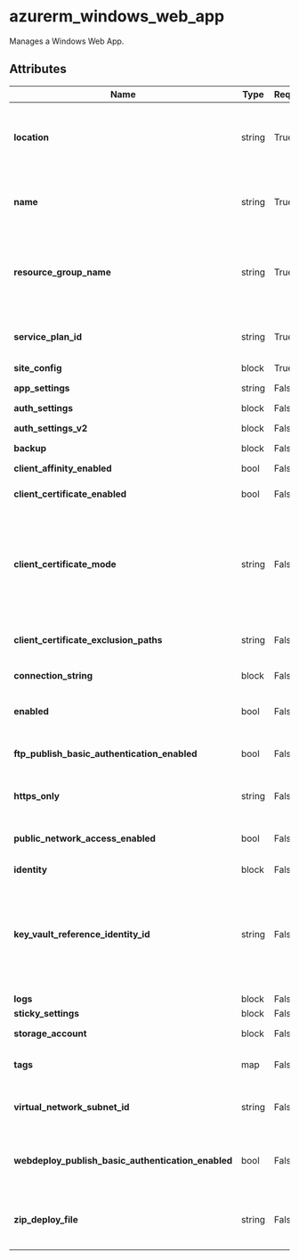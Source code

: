 # azurerm_windows_web_app

Manages a Windows Web App.

## Attributes

| Name | Type | Required? | Default  | possible values | Description |
| ---- | ---- | --------- | -------- | ----------- | ----------- |
| **location** | string | True | -  |  -  | The Azure Region where the Windows Web App should exist. Changing this forces a new Windows Web App to be created. | 
| **name** | string | True | -  |  -  | The name which should be used for this Windows Web App. Changing this forces a new Windows Web App to be created. | 
| **resource_group_name** | string | True | -  |  -  | The name of the Resource Group where the Windows Web App should exist. Changing this forces a new Windows Web App to be created. | 
| **service_plan_id** | string | True | -  |  -  | The ID of the Service Plan that this Windows App Service will be created in. | 
| **site_config** | block | True | -  |  -  | A `site_config` block. | 
| **app_settings** | string | False | -  |  -  | A map of key-value pairs of App Settings. | 
| **auth_settings** | block | False | -  |  -  | An `auth_settings` block. | 
| **auth_settings_v2** | block | False | -  |  -  | An `auth_settings_v2` block. | 
| **backup** | block | False | -  |  -  | A `backup` block. | 
| **client_affinity_enabled** | bool | False | -  |  -  | Should Client Affinity be enabled? | 
| **client_certificate_enabled** | bool | False | -  |  -  | Should Client Certificates be enabled? | 
| **client_certificate_mode** | string | False | `Required`  |  `Required`, `Optional`, `OptionalInteractiveUser`  | The Client Certificate mode. Possible values are `Required`, `Optional`, and `OptionalInteractiveUser`. This property has no effect when `client_cert_enabled` is `false`. Defaults to `Required`. | 
| **client_certificate_exclusion_paths** | string | False | -  |  -  | Paths to exclude when using client certificates, separated by ; | 
| **connection_string** | block | False | -  |  -  | One or more `connection_string` blocks. | 
| **enabled** | bool | False | `True`  |  -  | Should the Windows Web App be enabled? Defaults to `true`. | 
| **ftp_publish_basic_authentication_enabled** | bool | False | `True`  |  -  | Should the default FTP Basic Authentication publishing profile be enabled. Defaults to `true`. | 
| **https_only** | string | False | -  |  -  | Should the Windows Web App require HTTPS connections. | 
| **public_network_access_enabled** | bool | False | `True`  |  -  | Should public network access be enabled for the Web App. Defaults to `true`. | 
| **identity** | block | False | -  |  -  | An `identity` block. | 
| **key_vault_reference_identity_id** | string | False | -  |  -  | The User Assigned Identity ID used for accessing KeyVault secrets. The identity must be assigned to the application in the `identity` block. [For more information see - Access vaults with a user-assigned identity](https://docs.microsoft.com/azure/app-service/app-service-key-vault-references#access-vaults-with-a-user-assigned-identity) | 
| **logs** | block | False | -  |  -  | A `logs` block. | 
| **sticky_settings** | block | False | -  |  -  | A `sticky_settings` block. | 
| **storage_account** | block | False | -  |  -  | One or more `storage_account` blocks. | 
| **tags** | map | False | -  |  -  | A mapping of tags which should be assigned to the Windows Web App. | 
| **virtual_network_subnet_id** | string | False | -  |  -  | The subnet id which will be used by this Web App for [regional virtual network integration](https://docs.microsoft.com/en-us/azure/app-service/overview-vnet-integration#regional-virtual-network-integration). | 
| **webdeploy_publish_basic_authentication_enabled** | bool | False | `True`  |  -  | Should the default WebDeploy Basic Authentication publishing credentials enabled. Defaults to`true`. | 
| **zip_deploy_file** | string | False | -  |  -  | The local path and filename of the Zip packaged application to deploy to this Windows Web App. | 

